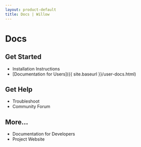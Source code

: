 ```yaml
---
layout: product-default
title: Docs | Willow
---
```


# Docs

## Get Started

- Installation Instructions
- [Documentation for Users]({{ site.baseurl }}/user-docs.html)

## Get Help

- Troubleshoot
- Community Forum

## More...

- Documentation for Developers
- Project Website